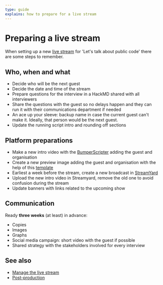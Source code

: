 ```yaml
---
type: guide
explains: how to prepare for a live stream
---
```


# Preparing a live stream

When setting up a new [live stream](index.md) for 'Let's talk about public code' there are some steps to remember.

## Who, when and what

- Decide who will be the next guest
- Decide the date and time of the stream
- Prepare questions for the interview in a HackMD shared with all interviewers
- Share the questions with the guest so no delays happen and they can run it with their communications department if needed
- An ace up your sleeve: backup name in case the current guest can't make it. Ideally, that person would be the next guest.
- Update the running script intro and rounding off sections

## Platform preparations

- Make a new intro video with the [BumperScripter](https://github.com/publiccodenet/bumperscripter) adding the guest and organisation
- Create a new preview image adding the guest and organisation with the help of this [template](preview-image.svg)
- Earliest a week before the stream, create a new broadcast in [StreamYard](../tool-management/streamyard.md)
- Upload the new intro video in Streamyard, remove the old one to avoid confusion during the stream
- Update banners with links related to the upcoming show

## Communication

Ready **three weeks** (at least) in advance:

- Copies
- Images
- Graphs
- Social media campaign: short video with the guest if possible
- Shared strategy with the stakeholders involved for every interview

## See also

- [Manage the live stream](manage-live-stream.md)
- [Post-production](post-production.md)
